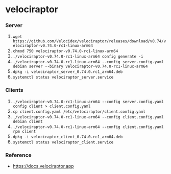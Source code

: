 # velociraptor

### Server

1. ```wget https://github.com/Velocidex/velociraptor/releases/download/v0.74/velociraptor-v0.74.0-rc1-linux-arm64```
2. ```chmod 750 velociraptor-v0.74.0-rc1-linux-arm64```
3. ```./velociraptor-v0.74.0-rc1-linux-arm64 config generate -i```
4. ```./velociraptor-v0.74.0-rc1-linux-arm64 --config server.config.yaml debian server --binary velociraptor-v0.74.0-rc1-linux-arm64```
5. ```dpkg -i velociraptor_server_0.74.0.rc1_arm64.deb```
6. ```systemctl status velociraptor_server.service```

### Clients

1. ```./velociraptor-v0.74.0-rc1-linux-arm64 --config server.config.yaml config client > client.config.yaml```
2. ```cp client.config.yaml /etc/velociraptor/client.config.yaml```
3. ```./velociraptor-v0.74.0-rc1-linux-arm64 --config client.config.yaml debian client```
4. ```./velociraptor-v0.74.0-rc1-linux-arm64 --config client.config.yaml rpm client```
5. ```dpkg -i velociraptor_client_0.74.0.rc1_arm64.deb```
6. ```systemctl status velociraptor_client.service```

### Reference

- https://docs.velociraptor.app
